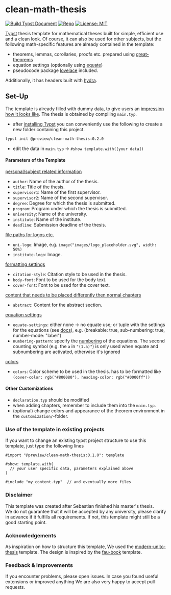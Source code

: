 # clean-math-thesis

[![Build Typst Document](https://github.com/sebaseb98/clean-math-thesis/actions/workflows/build.yml/badge.svg)](https://github.com/sebaseb98/clean-math-thesis/actions/workflows/build.yml)
[![Repo](https://img.shields.io/badge/GitHub-repo-blue)](https://github.com/sebaseb98/clean-math-thesis)
[![License: MIT](https://img.shields.io/badge/License-MIT-success.svg)](https://opensource.org/licenses/MIT)

[Typst](https://typst.app/home/) thesis template for mathematical theses built for simple, efficient use and a clean look.
Of course, it can also be used for other subjects, but the following math-specific features are already contained in the template:

- theorems, lemmas, corollaries, proofs etc.  prepared using [great-theorems](https://typst.app/universe/package/great-theorems)
- equation settings (optionally using [equate](https://typst.app/universe/package/equate))
- pseudocode package [lovelace](https://typst.app/universe/package/lovelace) included.

Additionally, it has headers built with [hydra](https://typst.app/universe/package/hydra).

## Set-Up
The template is already filled with dummy data, to give users an [impression how it looks like](https://github.com/sebaseb98/clean-math-thesis/blob/main/template/main.pdf). The thesis is obtained by compiling `main.typ`.

- after [installing Typst](https://github.com/typst/typst?tab=readme-ov-file#installation) you can conveniently use the following to create a new folder containing this project.
```bash
typst init @preview/clean-math-thesis:0.2.0
```


- edit the data in `main.typ` → `#show template.with([your data])`

#### Parameters of the Template
<ins>personal/subject related information</ins>
- `author`: Name of the author of the thesis.
- `title`: Title of the thesis.
- `supervisor1`: Name of the first supervisor.
- `supervisor2`: Name of the second supervisor.
- `degree`: Degree for which the thesis is submitted.
- `program`: Program under which the thesis is submitted.
- `university`: Name of the university.
- `institute`: Name of the institute.
- `deadline`: Submission deadline of the thesis.

<ins>file paths for logos etc.</ins>
- `uni-logo`: Image, e.g. `image("images/logo_placeholder.svg", width: 50%)`
- `institute-logo`: Image.  

<ins>formatting settings</ins>
- `citation-style`: Citation style to be used in the thesis.
- `body-font`: Font to be used for the body text.
- `cover-font`: Font to be used for the cover text.  

<ins>content that needs to be placed differently then normal chapters</ins>
- `abstract`: Content for the abstract section. 

<ins>equation settings</ins>
- `equate-settings`: either none -> no equate use; or tuple with the settings for the equations (see [docs](https://typst.app/universe/package/equate)), e.g. (breakable: true, sub-numbering: true, number-mode: "label")
- `numbering-pattern`: specify the [numbering](https://typst.app/docs/reference/model/numbering/#parameters-numbering) of the equations. The second counting symbol (e.g. the `a` in `"(1.a)"`) is only used when equate and subnumbering are activated, otherwise it's ignored

<ins>colors</ins>
- `colors`: Color scheme to be used in the thesis. has to be formatted like `(cover-color: rgb("#800080"), heading-color: rgb("#0000ff"))`


#### Other Customizations
- `declaration.typ` should be modified
- when adding chapters, remember to include them into the `main.typ`.
- (optional) change colors and appearance of the theorem environment in the `customization/`-folder.

### Use of the template in existing projects
If you want to change an existing typst project structure to use this template, just type the following lines

```typ
#import "@preview/clean-math-thesis:0.1.0": template

#show: template.with(
  // your user specific data, parameters explained above
)

#include "my_content.typ"  // and eventually more files
```


### Disclaimer 
This template was created after Sebastian finished his master's thesis.  
We do not guarantee that it will be accepted by any university, please clarify in advance if it fulfills all requirements. If not, this template might still be a good starting point.

### Acknowledgements
As inspiration on how to structure this template, We used the [modern-unito-thesis](https://typst.app/universe/package/modern-unito-thesis) template. The design is inspired by the [fau-book](https://github.com/FAU-AMMN/fau-book) template.

### Feedback & Improvements
If you encounter problems, please open issues. In case you found useful extensions or improved anything We are also very happy to accept pull requests.
